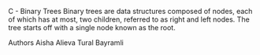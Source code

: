 C - Binary Trees
Binary trees are data structures composed of nodes, each of which has at most, two children, referred to as right and left nodes. The tree starts off with a single node known as the root.

Authors
Aisha Alieva
Tural Bayramli

